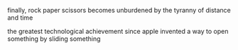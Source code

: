 finally, rock paper scissors becomes unburdened by the tyranny of distance and time

the greatest technological achievement since apple invented a way to open something by sliding something
